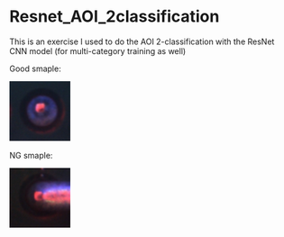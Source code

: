 # Resnet_AOI_2classification
This is an exercise I used to do the AOI 2-classification with the ResNet CNN model (for multi-category training as well)

Good smaple:

![image](https://github.com/a5372935/Resnet_AOI_2classification/blob/master/Good_sample.jpg)

NG smaple:

![image](https://github.com/a5372935/Resnet_AOI_2classification/blob/master/NG_sameple.jpg)
